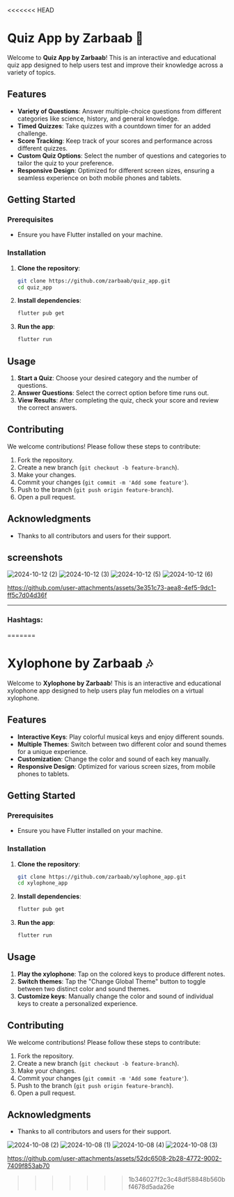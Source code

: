 <<<<<<< HEAD
# Quiz App by Zarbaab 🧠

Welcome to **Quiz App by Zarbaab**! This is an interactive and educational quiz app designed to help users test and improve their knowledge across a variety of topics.

## Features

- **Variety of Questions**: Answer multiple-choice questions from different categories like science, history, and general knowledge.
- **Timed Quizzes**: Take quizzes with a countdown timer for an added challenge.
- **Score Tracking**: Keep track of your scores and performance across different quizzes.
- **Custom Quiz Options**: Select the number of questions and categories to tailor the quiz to your preference.
- **Responsive Design**: Optimized for different screen sizes, ensuring a seamless experience on both mobile phones and tablets.

## Getting Started

### Prerequisites

- Ensure you have Flutter installed on your machine.

### Installation

1. **Clone the repository**:
    ```bash
    git clone https://github.com/zarbaab/quiz_app.git
    cd quiz_app
    ```

2. **Install dependencies**:
    ```bash
    flutter pub get
    ```

3. **Run the app**:
    ```bash
    flutter run
    ```

## Usage

1. **Start a Quiz**: Choose your desired category and the number of questions.
2. **Answer Questions**: Select the correct option before time runs out.
3. **View Results**: After completing the quiz, check your score and review the correct answers.

## Contributing

We welcome contributions! Please follow these steps to contribute:

1. Fork the repository.
2. Create a new branch (`git checkout -b feature-branch`).
3. Make your changes.
4. Commit your changes (`git commit -m 'Add some feature'`).
5. Push to the branch (`git push origin feature-branch`).
6. Open a pull request.

## Acknowledgments

- Thanks to all contributors and users for their support.
## screenshots
![2024-10-12 (2)](https://github.com/user-attachments/assets/5322f4c4-81c1-4a37-a421-6fc360aa09fc)
![2024-10-12 (3)](https://github.com/user-attachments/assets/d5fb96fe-9540-458d-a3af-880ca078ab61)
![2024-10-12 (5)](https://github.com/user-attachments/assets/178ec3b1-3383-46e2-91c6-d7d9ede0c90c)
![2024-10-12 (6)](https://github.com/user-attachments/assets/fcb0b432-7695-405f-9b3c-1422fec44fb7)






https://github.com/user-attachments/assets/3e351c73-aea8-4ef5-9dc1-ff5c7d04d36f


---

### Hashtags:

=======
# Xylophone by Zarbaab 🎶

Welcome to **Xylophone by Zarbaab**! This is an interactive and educational xylophone app designed to help users play fun melodies on a virtual xylophone.

## Features

- **Interactive Keys**: Play colorful musical keys and enjoy different sounds.
- **Multiple Themes**: Switch between two different color and sound themes for a unique experience.
- **Customization**: Change the color and sound of each key manually.
- **Responsive Design**: Optimized for various screen sizes, from mobile phones to tablets.

## Getting Started

### Prerequisites

- Ensure you have Flutter installed on your machine.

### Installation

1. **Clone the repository**:
    ```bash
    git clone https://github.com/zarbaab/xylophone_app.git
    cd xylophone_app
    ```

2. **Install dependencies**:
    ```bash
    flutter pub get
    ```

3. **Run the app**:
    ```bash
    flutter run
    ```

## Usage

1. **Play the xylophone**: Tap on the colored keys to produce different notes.
2. **Switch themes**: Tap the "Change Global Theme" button to toggle between two distinct color and sound themes.
3. **Customize keys**: Manually change the color and sound of individual keys to create a personalized experience.

## Contributing

We welcome contributions! Please follow these steps to contribute:

1. Fork the repository.
2. Create a new branch (`git checkout -b feature-branch`).
3. Make your changes.
4. Commit your changes (`git commit -m 'Add some feature'`).
5. Push to the branch (`git push origin feature-branch`).
6. Open a pull request.

## Acknowledgments

- Thanks to all contributors and users for their support.


![2024-10-08 (2)](https://github.com/user-attachments/assets/df2c8af4-e09a-4127-bbaf-7f588651deaf)
![2024-10-08 (1)](https://github.com/user-attachments/assets/a69f66e1-5c96-4f85-a697-2c703ad3d68b)
![2024-10-08 (4)](https://github.com/user-attachments/assets/bf98f60a-6861-4bbf-bef8-7ee7d71ed356)
![2024-10-08 (3)](https://github.com/user-attachments/assets/f3ddfc5b-fc78-44e1-bc74-e07abe55c885)



https://github.com/user-attachments/assets/52dc6508-2b28-4772-9002-7409f853ab70

>>>>>>> 1b346027f2c3c48df58848b560bf4678d5ada26e
